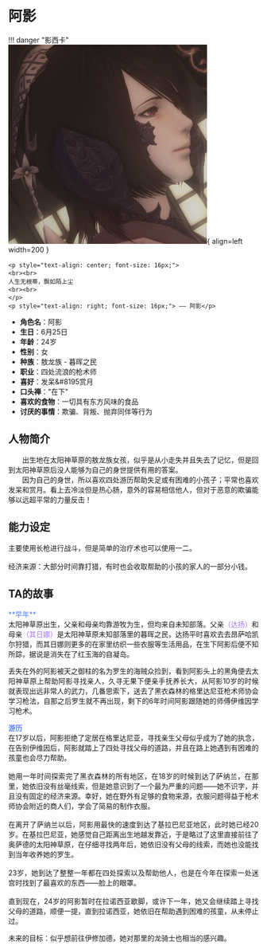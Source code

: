# **阿影**

!!! danger "影西卡"
    ![Image title](./Image/Shadow.png){ align=left width=200 }

    <p style="text-align: center; font-size: 16px;">
    <br><br>
    人生无根蒂，飘如陌上尘
    <br><br>
    </p>
    <p style="text-align: right; font-size: 16px;"> —— 阿影</p>

<div class="grid cards" markdown>

  - **角色名**：阿影
  - **生日**：6月25日
  - **年龄**：24岁
  - **性别**：女
  - **种族**：敖龙族 - 暮晖之民
  - **职业**：四处流浪的枪术师
  - **喜好**：发呆&#8195赏月
  - **口头禅**："在下"
  - **喜欢的食物**：一切具有东方风味的食品
  - **讨厌的事情**：欺骗、背叛、抛弃同伴等行为

</div>

## **人物简介**
<div style="text-align: justify;" markdown>
&#8195&#8195出生地在太阳神草原的敖龙族女孩，似乎是从小走失并且失去了记忆，但是回到太阳神草原后没人能够为自己的身世提供有用的答案。<br>
&#8195&#8195因为自己的身世，所以喜欢四处游历帮助失足或有困难的小孩子；平常也喜欢发呆和赏月。看上去冷淡但是热心肠，意外的容易相信他人，但对于恶意的欺骗能够以远超平常的力量反击！<br>
</div>

## **能力设定**
<div style="text-align: justify;" markdown>
主要使用长枪进行战斗，但是简单的治疗术也可以使用一二。<br><br>
经济来源：大部分时间靠打猎，有时也会收取帮助的小孩的家人的一部分小钱。
</div>

## **TA的故事**
<div style="text-align: justify;" markdown>
<span style="color: #5782FF;">**早年**</span><br>
太阳神草原出生，父亲和母亲均靠游牧为生，但均来自未知部落。父亲<span style="color: #A776E8;">（达扬）</span>和母亲<span style="color: #A776E8;">（其日娜）</span>是太阳神草原未知部落里的暮晖之民，达扬平时喜欢去去昂萨哈凯尔狩猎，而其日娜则更多的在家里纺织一些衣服等生活用品，在生下阿影后便不知所踪，据说是消失在了红玉海的自凝岛。<br>

丢失在外的阿影被天之御柱的名为罗生的海贼众捡到，看到阿影头上的黑角便去太阳神草原上帮助阿影寻找亲人，久寻无果下便亲手抚养长大，从阿影10岁的时候就表现出远非常人的武力，几番思索下，送去了黑衣森林的格里达尼亚枪术师协会学习枪法，自那之后罗生就不再出现，剩下的6年时间阿影跟随她的师傅伊维因学习枪术。

<span style="color: #5782FF;">**游历**</span><br>
在17岁以后，阿影拒绝了定居在格里达尼亚，寻找亲生父母似乎成为了她的执念，在告别伊维因后，阿影就踏上了四处寻找父母的道路，并且在路上她遇到有困难的孩童也会尽力帮助。<br><br>
她用一年时间探索完了黑衣森林的所有地区，在18岁的时候到达了萨纳兰，在那里，她依旧没有丝毫线索，但是她意识到了一个最为严重的问题——她不识字，并且没有固定的经济来源。幸好，她在野外有足够的食物来源，衣服问题得益于枪术师协会附近的商人们，学会了简易的制作衣服。<br><br>
在离开了萨纳兰以后，阿影用最快的速度到达了基拉巴尼亚地区，此时她已经20岁。在基拉巴尼亚，她感觉自己距离出生地越发靠近，于是略过了这里直接前往了奥萨德的太阳神草原，在仔细寻找两年后，她依旧没有父母的线索，而她也没能找到当年收养她的罗生。<br><br>
23岁，她到达了整整一年都在四处探索以及帮助他人，也是在今年在探索一处迷宫时找到了最喜欢的东西——脸上的眼罩。<br><br>
直到现在，24岁的阿影暂时在拉诺西亚歇脚，或许下一年，她又会继续踏上寻找父母的道路，顺便一提，直到拉诺西亚，她依旧在帮助遇到困难的孩童，从未停止过。<br>

未来的目标：似乎想前往伊修加德，她对那里的龙骑士也相当的感兴趣。
</div>